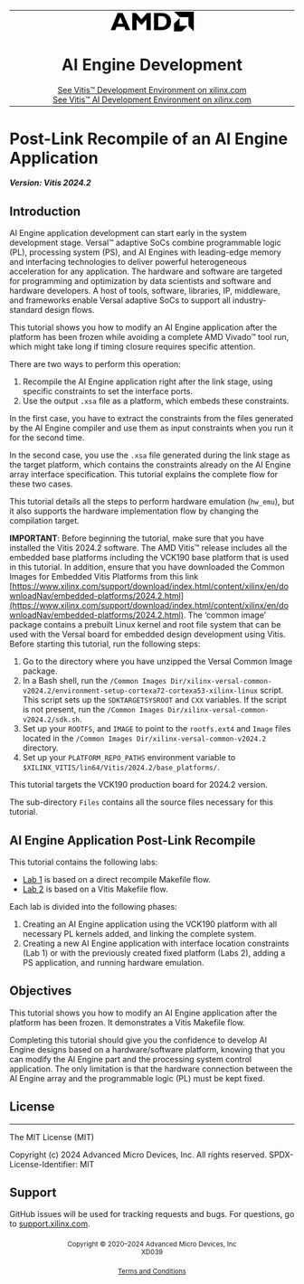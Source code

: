 ﻿</table>
<table class="sphinxhide" width="100%">
 <tr width="100%">
    <td align="center"><img src="https://raw.githubusercontent.com/Xilinx/Image-Collateral/main/xilinx-logo.png" width="30%"/><h1>AI Engine Development</h1>
    <a href="https://www.xilinx.com/products/design-tools/vitis.html">See Vitis™ Development Environment on xilinx.com</br></a>
    <a href="https://www.xilinx.com/products/design-tools/vitis/vitis-ai.html">See Vitis™ AI Development Environment on xilinx.com</a>
    </td>
 </tr>
</table>

# Post-Link Recompile of an AI Engine Application

***Version: Vitis 2024.2***


## Introduction

AI Engine application development can start early in the system development stage. Versal™ adaptive SoCs combine programmable logic (PL), processing system (PS), and AI Engines with leading-edge memory and interfacing technologies to deliver powerful heterogeneous acceleration for any application. The hardware and software are targeted for programming and optimization by data scientists and software and hardware developers. A host of tools, software, libraries, IP, middleware, and frameworks enable Versal adaptive SoCs to support all industry-standard design flows.

This tutorial shows you how to modify an AI Engine application after the platform has been frozen while avoiding a complete AMD Vivado&trade; tool run, which might take long if timing closure requires specific attention.

There are two ways to perform this operation:

1. Recompile the AI Engine application right after the link stage, using specific constraints to set the interface ports.
2. Use the output `.xsa` file as a platform, which embeds these constraints.

In the first case, you have to extract the constraints from the files generated by the AI Engine compiler and use them as input constraints when you run it for the second time.

In the second case, you use the `.xsa` file generated during the link stage as the target platform, which contains the constraints already on the AI Engine array interface specification. This tutorial explains the complete flow for these two cases.

This tutorial details all the steps to perform hardware emulation (`hw_emu`), but it also supports the hardware implementation flow by changing the compilation target.


**IMPORTANT**: Before beginning the tutorial, make sure that you have installed the Vitis 2024.2 software.  The AMD Vitis&trade; release includes all the embedded base platforms including the VCK190 base platform that is used in this tutorial. In addition, ensure that you have downloaded the Common Images for Embedded Vitis Platforms from this link [https://www.xilinx.com/support/download/index.html/content/xilinx/en/downloadNav/embedded-platforms/2024.2.html](https://www.xilinx.com/support/download/index.html/content/xilinx/en/downloadNav/embedded-platforms/2024.2.html).
The ‘common image’ package contains a prebuilt Linux kernel and root file system that can be used with the Versal board for embedded design development using Vitis.
Before starting this tutorial, run the following steps:

1. Go to the directory where you have unzipped the Versal Common Image package.
2. In a Bash shell, run the `/Common Images Dir/xilinx-versal-common-v2024.2/environment-setup-cortexa72-cortexa53-xilinx-linux` script. This script sets up the `SDKTARGETSYSROOT` and `CXX` variables. If the script is not present, run the `/Common Images Dir/xilinx-versal-common-v2024.2/sdk.sh`.
3. Set up your `ROOTFS`, and `IMAGE` to point to the `rootfs.ext4` and `Image` files located in the `/Common Images Dir/xilinx-versal-common-v2024.2` directory.
4. Set up your `PLATFORM_REPO_PATHS` environment variable to `$XILINX_VITIS/lin64/Vitis/2024.2/base_platforms/`.

This tutorial targets the VCK190 production board for 2024.2 version.

The sub-directory `Files` contains all the source files necessary for this tutorial.

## AI Engine Application Post-Link Recompile

This tutorial contains the following labs:

- [Lab 1](DirectRecompileMakefile_Flow.md) is based on a direct recompile Makefile flow.
- [Lab 2](VitisMakefile_Flow.md) is based on a Vitis Makefile flow.

Each lab is divided into the following phases:

1. Creating an AI Engine application using the VCK190 platform with all necessary PL kernels added, and linking the complete system.
2. Creating a new AI Engine application with interface location constraints (Lab 1) or with the previously created fixed platform (Labs 2), adding a PS application, and running hardware emulation.


## Objectives

This tutorial shows you how to modify an AI Engine application after the platform has been frozen. It demonstrates a Vitis Makefile flow.

Completing this tutorial should give you the confidence to develop AI Engine designs based on a hardware/software platform, knowing that you can modify the AI Engine part and the processing system control application. The only limitation is that the hardware connection between the AI Engine array and the programmable logic (PL) must be kept fixed.

## License

___

 The MIT License (MIT)

 Copyright (c) 2024 Advanced Micro Devices, Inc. All rights reserved.
 SPDX-License-Identifier: MIT

## Support

GitHub issues will be used for tracking requests and bugs. For questions, go to [support.xilinx.com](https://support.xilinx.com/).

<p class="sphinxhide" align="center"><sub>Copyright © 2020–2024 Advanced Micro Devices, Inc</sub><br><sup>XD039</sup></br></p>

<p class="sphinxhide" align="center"><sup><a href="https://www.amd.com/en/corporate/copyright">Terms and Conditions</a></sup></p>
